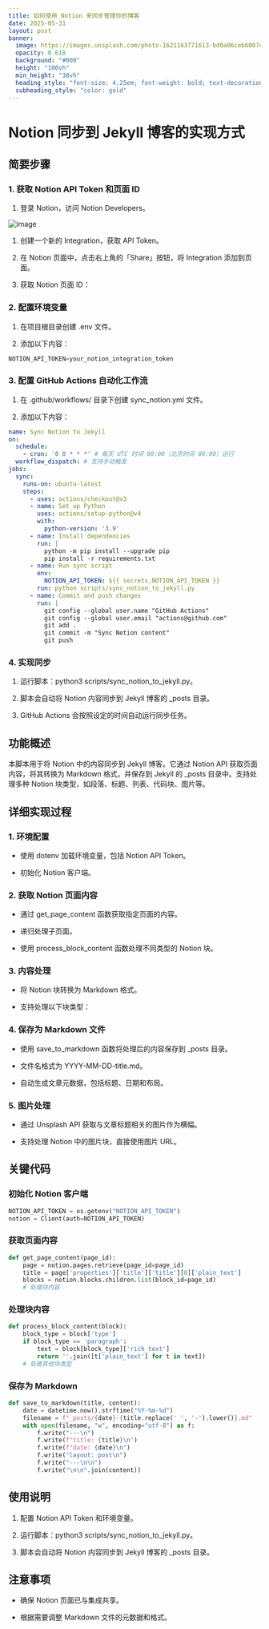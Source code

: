```yaml
---
title: 如何使用 Notion 来同步管理你的博客
date: 2025-05-31
layout: post
banner:
  image: https://images.unsplash.com/photo-1621163771613-bd0a06ceb600?crop=entropy&cs=tinysrgb&fit=max&fm=jpg&ixid=M3w2OTIwMzJ8MHwxfHJhbmRvbXx8fHx8fHx8fDE3NDg2Nzk5ODB8&ixlib=rb-4.1.0&q=80&w=1080
  opacity: 0.618
  background: "#000"
  height: "100vh"
  min_height: "38vh"
  heading_style: "font-size: 4.25em; font-weight: bold; text-decoration: underline"
  subheading_style: "color: gold"
---
```


# Notion 同步到 Jekyll 博客的实现方式

## 简要步骤

### 1. 获取 Notion API Token 和页面 ID

1. 登录 Notion，访问 Notion Developers。

![image](https://prod-files-secure.s3.us-west-2.amazonaws.com/a7a0cc5a-89b9-4cda-8686-1fba0ca52f40/d19c1afe-dea5-4312-9333-786b0ba83054/image.png?X-Amz-Algorithm=AWS4-HMAC-SHA256&X-Amz-Content-Sha256=UNSIGNED-PAYLOAD&X-Amz-Credential=ASIAZI2LB466VJXPOGW4%2F20250531%2Fus-west-2%2Fs3%2Faws4_request&X-Amz-Date=20250531T082620Z&X-Amz-Expires=3600&X-Amz-Security-Token=IQoJb3JpZ2luX2VjEPD%2F%2F%2F%2F%2F%2F%2F%2F%2F%2FwEaCXVzLXdlc3QtMiJHMEUCIQCXAEeS6xwGX%2F%2BsyV%2BysAU%2B8jmxWuatm3uR33616%2Fp2VQIgVrIp%2F%2Bv7T2u8cWVMNu29Cr2ypB7Uus82UmiTyAyt73gqiAQIuP%2F%2F%2F%2F%2F%2F%2F%2F%2F%2FARAAGgw2Mzc0MjMxODM4MDUiDOdofebIS%2B3hWWuNrSrcAzwDyvt%2BWQJxP%2BzH4RYrz3tyS5flUNgLbMRmualUstU4FVn6Ss1EJsFGUTUkwhaAe1ZpS1Br%2B%2FU9KCZfOTM0uxeHLeqHfNpNQpBOovegtsYhriUx8gmqjYlKKrTgBRY2nMKY5qGvgeuY3C1lTBb5CzEuEfEsujKob4znaEFIfjaj4vzcpnwfv9vkzMjIB5c259%2FbBEVEePi8%2BVpzJDjmrQfeJz3BSEHwufblsYvMLpkmmak1uECMQLz8uZHecBpwdgTuwHLWJTPMEWXj93c1lWFB95lzZjHT91ZEl8x3YRN%2BWvQfQRZiYU1o9ujGB2VViEcS%2FsxEbGf1u9n7qumP2P%2FaBSC7Rc%2FNAqaJKgcAWoqEdEV8Yg9eEZBITk2JVONIFtvWzJzcnbCQBFmoIPR7gD4cbo6fB%2FCGq95Te%2BgWJvKA9jLoSgRZgahRTuwOgFfBNRO72ynPw%2FcFLnWCIixXtbXQAXj%2FK%2FJI1KUmIqZPIZKgo2LyIWao23vtKAqZWnBUMJFuYkXgc%2BqTpbOSSbuD3u%2FwI27inxFAY8batePj%2FGX1CW8Cpbd%2B7A6K0OoxfR9m4u%2BO1kmGU%2BZXQ6DK0ZjOMBvsAmY3pQUH9Mfo9cbr0T6ntcG7ArmhHrK%2BZTJjMObd6sEGOqUBex2DwbZ0uDQPF%2BY1Kb1vhWZCeJsTWFfIX1LXOzSoWQcZB1%2FPy7aY6KTeLDPTs4ugScB1C%2FfmvqK4aRU8KjbJKGn6StPARAoxNRwhSmWU95CtDLMbffDYc7hOu7LykUN0VOrd3P9Viroo4Smyw8SsfZiHlDG5y9%2BY7uhVRPyDZ8g%2FPoOlo2LnIi%2BrFRpkoEhKhm1uTrNIIzHuWVHgeHOeqH9ts8Yt&X-Amz-Signature=a83b896d4885215f0d5f1599169e7afa4dde60ac7c56aefa9294ed5d8bc3aca6&X-Amz-SignedHeaders=host&x-id=GetObject)

1. 创建一个新的 Integration，获取 API Token。

1. 在 Notion 页面中，点击右上角的「Share」按钮，将 Integration 添加到页面。

1. 获取 Notion 页面 ID：


### 2. 配置环境变量

1. 在项目根目录创建 .env 文件。

1. 添加以下内容：

```javascript
NOTION_API_TOKEN=your_notion_integration_token
```

### 3. 配置 GitHub Actions 自动化工作流

1. 在 .github/workflows/ 目录下创建 sync_notion.yml 文件。

1. 添加以下内容：

```yaml
name: Sync Notion to Jekyll
on:
  schedule:
    - cron: '0 0 * * *' # 每天 UTC 时间 00:00（北京时间 08:00）运行
  workflow_dispatch: # 支持手动触发
jobs:
  sync:
    runs-on: ubuntu-latest
    steps:
      - uses: actions/checkout@v3
      - name: Set up Python
        uses: actions/setup-python@v4
        with:
          python-version: '3.9'
      - name: Install dependencies
        run: |
          python -m pip install --upgrade pip
          pip install -r requirements.txt
      - name: Run sync script
        env:
          NOTION_API_TOKEN: ${{ secrets.NOTION_API_TOKEN }}
        run: python scripts/sync_notion_to_jekyll.py
      - name: Commit and push changes
        run: |
          git config --global user.name "GitHub Actions"
          git config --global user.email "actions@github.com"
          git add .
          git commit -m "Sync Notion content"
          git push
```

### 4. 实现同步

1. 运行脚本：python3 scripts/sync_notion_to_jekyll.py。

1. 脚本会自动将 Notion 内容同步到 Jekyll 博客的 _posts 目录。

1. GitHub Actions 会按照设定的时间自动运行同步任务。

## 功能概述

本脚本用于将 Notion 中的内容同步到 Jekyll 博客。它通过 Notion API 获取页面内容，将其转换为 Markdown 格式，并保存到 Jekyll 的 _posts 目录中。支持处理多种 Notion 块类型，如段落、标题、列表、代码块、图片等。

## 详细实现过程

### 1. 环境配置

- 使用 dotenv 加载环境变量，包括 Notion API Token。

- 初始化 Notion 客户端。

### 2. 获取 Notion 页面内容

- 通过 get_page_content 函数获取指定页面的内容。

- 递归处理子页面。

- 使用 process_block_content 函数处理不同类型的 Notion 块。

### 3. 内容处理

- 将 Notion 块转换为 Markdown 格式。

- 支持处理以下块类型：


### 4. 保存为 Markdown 文件

- 使用 save_to_markdown 函数将处理后的内容保存到 _posts 目录。

- 文件名格式为 YYYY-MM-DD-title.md。

- 自动生成文章元数据，包括标题、日期和布局。

### 5. 图片处理

- 通过 Unsplash API 获取与文章标题相关的图片作为横幅。

- 支持处理 Notion 中的图片块，直接使用图片 URL。

## 关键代码

### 初始化 Notion 客户端

```python
NOTION_API_TOKEN = os.getenv("NOTION_API_TOKEN")
notion = Client(auth=NOTION_API_TOKEN)
```

### 获取页面内容

```python
def get_page_content(page_id):
    page = notion.pages.retrieve(page_id=page_id)
    title = page['properties']['title']['title'][0]['plain_text']
    blocks = notion.blocks.children.list(block_id=page_id)
    # 处理块内容
```

### 处理块内容

```python
def process_block_content(block):
    block_type = block['type']
    if block_type == 'paragraph':
        text = block[block_type]['rich_text']
        return ''.join([t['plain_text'] for t in text])
    # 处理其他块类型
```

### 保存为 Markdown

```python
def save_to_markdown(title, content):
    date = datetime.now().strftime("%Y-%m-%d")
    filename = f"_posts/{date}-{title.replace(' ', '-').lower()}.md"
    with open(filename, "w", encoding="utf-8") as f:
        f.write("---\n")
        f.write(f"title: {title}\n")
        f.write(f"date: {date}\n")
        f.write("layout: post\n")
        f.write("---\n\n")
        f.write("\n\n".join(content))
```

## 使用说明

1. 配置 Notion API Token 和环境变量。

1. 运行脚本：python3 scripts/sync_notion_to_jekyll.py。

1. 脚本会自动将 Notion 内容同步到 Jekyll 博客的 _posts 目录。

## 注意事项

- 确保 Notion 页面已与集成共享。

- 根据需要调整 Markdown 文件的元数据和格式。
